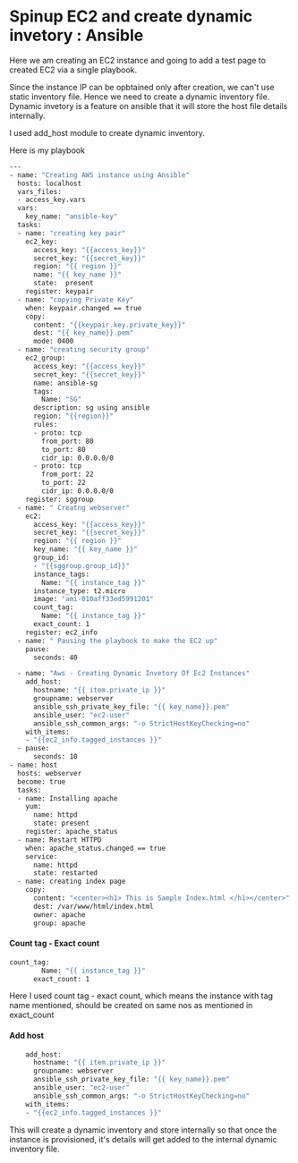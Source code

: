 # Spinup EC2 and create dynamic invetory : Ansible 

Here we am creating an EC2 instance and going to add a test page to created EC2 via a single playbook. 

Since the instance IP can be opbtained only after creation, we can't use static inventory file. Hence we need to create a dynamic inventory file.
Dynamic invetory is a feature on ansible that it will store the host file details internally. 

I used add_host module to create dynamic inventory. 

Here is my playbook

```sh
---
- name: "Creating AWS instance using Ansible"
  hosts: localhost
  vars_files:
  - access_key.vars
  vars:
    key_name: "ansible-key"
  tasks:
  - name: "creating key pair"
    ec2_key:
      access_key: "{{access_key}}"
      secret_key: "{{secret_key}}"
      region: "{{ region }}"
      name: "{{ key_name }}"
      state:  present
    register: keypair
  - name: "copying Private Key"
    when: keypair.changed == true
    copy:
      content: "{{keypair.key.private_key}}"
      dest: "{{ key_name}}.pem"
      mode: 0400
  - name: "creating security group"
    ec2_group:
      access_key: "{{access_key}}"
      secret_key: "{{secret_key}}"
      name: ansible-sg
      tags: 
        Name: "SG"
      description: sg using ansible
      region: "{{region}}" 
      rules:
      - proto: tcp
        from_port: 80
        to_port: 80
        cidr_ip: 0.0.0.0/0
      - proto: tcp
        from_port: 22
        to_port: 22
        cidr_ip: 0.0.0.0/0
    register: sggroup
  - name: " Creatng webserver"
    ec2:
      access_key: "{{access_key}}"
      secret_key: "{{secret_key}}"
      region: "{{ region }}"
      key_name: "{{ key_name }}"
      group_id:
      - "{{sggroup.group_id}}"
      instance_tags:
        Name: "{{ instance_tag }}"
      instance_type: t2.micro
      image: "ami-010aff33ed5991201"
      count_tag:
        Name: "{{ instance_tag }}"
      exact_count: 1 
    register: ec2_info
  - name: " Pausing the playbook to make the EC2 up"
    pause:
      seconds: 40

  - name: "Aws - Creating Dynamic Invetory Of Ec2 Instances"
    add_host:
      hostname: "{{ item.private_ip }}"
      groupname: webserver
      ansible_ssh_private_key_file: "{{ key_name}}.pem"
      ansible_user: "ec2-user"
      ansible_ssh_common_args: "-o StrictHostKeyChecking=no"
    with_items:
    - "{{ec2_info.tagged_instances }}"
  - pause:
      seconds: 10
- name: host
  hosts: webserver
  become: true
  tasks:
  - name: Installing apache 
    yum:
      name: httpd
      state: present
    register: apache_status
  - name: Restart HTTPD
    when: apache_status.changed == true
    service:
      name: httpd
      state: restarted
  - name: creating index page
    copy:
      content: "<center><h1> This is Sample Index.html </h1></center>"
      dest: /var/www/html/index.html
      owner: apache
      group: apache
```
> 
#### Count tag - Exact count
```sh
count_tag:
        Name: "{{ instance_tag }}"
      exact_count: 1 
```
Here I used count tag - exact count, which means the instance with tag name mentioned, should be created on same nos as mentioned in exact_count 
> 
#### Add host
```sh
    add_host:
      hostname: "{{ item.private_ip }}"
      groupname: webserver
      ansible_ssh_private_key_file: "{{ key_name}}.pem"
      ansible_user: "ec2-user"
      ansible_ssh_common_args: "-o StrictHostKeyChecking=no"
    with_items:
    - "{{ec2_info.tagged_instances }}"
```
This will create a dynamic inventory and store internally so that once the instance is provisioned, it's details will get added to the internal dynamic inventory file. 
